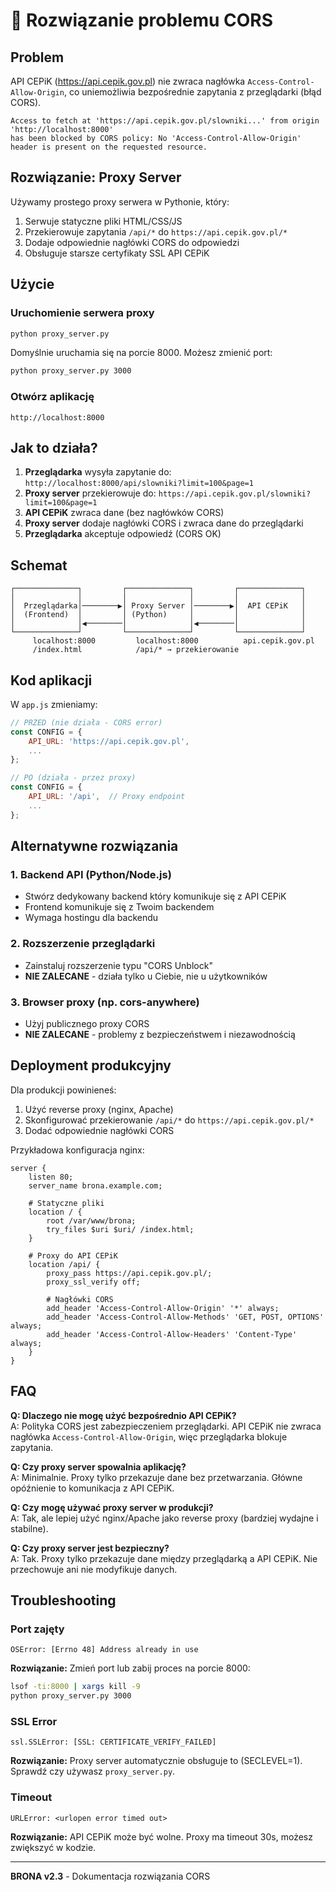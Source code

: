 # 🔧 Rozwiązanie problemu CORS

## Problem

API CEPiK (https://api.cepik.gov.pl) nie zwraca nagłówka `Access-Control-Allow-Origin`, co uniemożliwia bezpośrednie zapytania z przeglądarki (błąd CORS).

```
Access to fetch at 'https://api.cepik.gov.pl/slowniki...' from origin 'http://localhost:8000' 
has been blocked by CORS policy: No 'Access-Control-Allow-Origin' header is present on the requested resource.
```

## Rozwiązanie: Proxy Server

Używamy prostego proxy serwera w Pythonie, który:
1. Serwuje statyczne pliki HTML/CSS/JS
2. Przekierowuje zapytania `/api/*` do `https://api.cepik.gov.pl/*`
3. Dodaje odpowiednie nagłówki CORS do odpowiedzi
4. Obsługuje starsze certyfikaty SSL API CEPiK

## Użycie

### Uruchomienie serwera proxy

```bash
python proxy_server.py
```

Domyślnie uruchamia się na porcie 8000. Możesz zmienić port:

```bash
python proxy_server.py 3000
```

### Otwórz aplikację

```
http://localhost:8000
```

## Jak to działa?

1. **Przeglądarka** wysyła zapytanie do: `http://localhost:8000/api/slowniki?limit=100&page=1`
2. **Proxy server** przekierowuje do: `https://api.cepik.gov.pl/slowniki?limit=100&page=1`
3. **API CEPiK** zwraca dane (bez nagłówków CORS)
4. **Proxy server** dodaje nagłówki CORS i zwraca dane do przeglądarki
5. **Przeglądarka** akceptuje odpowiedź (CORS OK)

## Schemat

```
┌──────────────┐         ┌──────────────┐         ┌──────────────┐
│              │         │              │         │              │
│  Przeglądarka│────────▶│ Proxy Server │────────▶│  API CEPiK   │
│  (Frontend)  │         │ (Python)     │         │              │
│              │◀────────│              │◀────────│              │
└──────────────┘         └──────────────┘         └──────────────┘
     localhost:8000         localhost:8000          api.cepik.gov.pl
     /index.html            /api/* → przekierowanie
```

## Kod aplikacji

W `app.js` zmieniamy:

```javascript
// PRZED (nie działa - CORS error)
const CONFIG = {
    API_URL: 'https://api.cepik.gov.pl',
    ...
};

// PO (działa - przez proxy)
const CONFIG = {
    API_URL: '/api',  // Proxy endpoint
    ...
};
```

## Alternatywne rozwiązania

### 1. Backend API (Python/Node.js)
- Stwórz dedykowany backend który komunikuje się z API CEPiK
- Frontend komunikuje się z Twoim backendem
- Wymaga hostingu dla backendu

### 2. Rozszerzenie przeglądarki
- Zainstaluj rozszerzenie typu "CORS Unblock"
- **NIE ZALECANE** - działa tylko u Ciebie, nie u użytkowników

### 3. Browser proxy (np. cors-anywhere)
- Użyj publicznego proxy CORS
- **NIE ZALECANE** - problemy z bezpieczeństwem i niezawodnością

## Deployment produkcyjny

Dla produkcji powinieneś:

1. Użyć reverse proxy (nginx, Apache)
2. Skonfigurować przekierowanie `/api/*` do `https://api.cepik.gov.pl/*`
3. Dodać odpowiednie nagłówki CORS

Przykładowa konfiguracja nginx:

```nginx
server {
    listen 80;
    server_name brona.example.com;
    
    # Statyczne pliki
    location / {
        root /var/www/brona;
        try_files $uri $uri/ /index.html;
    }
    
    # Proxy do API CEPiK
    location /api/ {
        proxy_pass https://api.cepik.gov.pl/;
        proxy_ssl_verify off;
        
        # Nagłówki CORS
        add_header 'Access-Control-Allow-Origin' '*' always;
        add_header 'Access-Control-Allow-Methods' 'GET, POST, OPTIONS' always;
        add_header 'Access-Control-Allow-Headers' 'Content-Type' always;
    }
}
```

## FAQ

**Q: Dlaczego nie mogę użyć bezpośrednio API CEPiK?**  
A: Polityka CORS jest zabezpieczeniem przeglądarki. API CEPiK nie zwraca nagłówka `Access-Control-Allow-Origin`, więc przeglądarka blokuje zapytania.

**Q: Czy proxy server spowalnia aplikację?**  
A: Minimalnie. Proxy tylko przekazuje dane bez przetwarzania. Główne opóźnienie to komunikacja z API CEPiK.

**Q: Czy mogę używać proxy server w produkcji?**  
A: Tak, ale lepiej użyć nginx/Apache jako reverse proxy (bardziej wydajne i stabilne).

**Q: Czy proxy server jest bezpieczny?**  
A: Tak. Proxy tylko przekazuje dane między przeglądarką a API CEPiK. Nie przechowuje ani nie modyfikuje danych.

## Troubleshooting

### Port zajęty
```
OSError: [Errno 48] Address already in use
```
**Rozwiązanie:** Zmień port lub zabij proces na porcie 8000:
```bash
lsof -ti:8000 | xargs kill -9
python proxy_server.py 3000
```

### SSL Error
```
ssl.SSLError: [SSL: CERTIFICATE_VERIFY_FAILED]
```
**Rozwiązanie:** Proxy server automatycznie obsługuje to (SECLEVEL=1). Sprawdź czy używasz `proxy_server.py`.

### Timeout
```
URLError: <urlopen error timed out>
```
**Rozwiązanie:** API CEPiK może być wolne. Proxy ma timeout 30s, możesz zwiększyć w kodzie.

---

**BRONA v2.3** - Dokumentacja rozwiązania CORS

